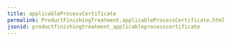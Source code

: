 ```yaml
---
title: applicableProcessCertificate
permalink: ProductFinishingTreatment.applicableProcessCertificate.html
jsonid: productfinishingtreatment_applicableprocesscertificate
---
```

